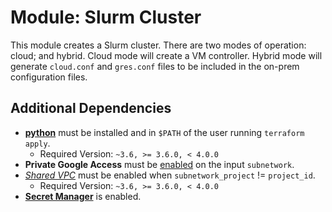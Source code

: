 # Module: Slurm Cluster

This module creates a Slurm cluster. There are two modes of operation: cloud;
and hybrid. Cloud mode will create a VM controller. Hybrid mode will generate
`cloud.conf` and `gres.conf` files to be included in the on-prem configuration
files.

## Additional Dependencies

- [**python**](https://www.python.org/) must be installed and in `$PATH` of the
  user running `terraform apply`.
  - Required Version: `~3.6, >= 3.6.0, < 4.0.0`
- **Private Google Access** must be
  [enabled](https://cloud.google.com/vpc/docs/configure-private-google-access)
  on the input `subnetwork`.
- [*Shared VPC*](https://cloud.google.com/vpc/docs/shared-vpc) must be enabled
  when `subnetwork_project` != `project_id`.
  - Required Version: `~3.6, >= 3.6.0, < 4.0.0`
- [**Secret Manager**](https://console.cloud.google.com/security/secret-manager)
  is enabled.
